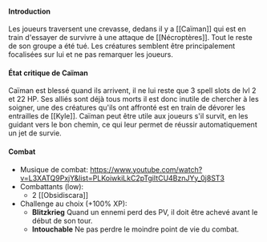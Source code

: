 #### Introduction
Les joueurs traversent une crevasse, dedans il y a [[Caïman]] qui est en train d'essayer de survivre à une attaque de [[Nécroptères]]. Tout le reste de son groupe a été tué. Les créatures semblent être principalement focalisées sur lui et ne pas remarquer les joueurs.
#### État critique de Caïman
Caïman est blessé quand ils arrivent, il ne lui reste que 3 spell slots de lvl 2 et 22 HP. Ses alliés sont déjà tous morts il est donc inutile de chercher à les soigner, une des créatures qu'ils ont affronté est en train de dévorer les entrailles de [[Kyle]]. Caïman peut être utile aux joueurs s'il survit, en les guidant vers le bon chemin, ce qui leur permet de réussir automatiquement un jet de survie.
#### Combat
- Musique de combat: https://www.youtube.com/watch?v=L3XATQ9PxjY&list=PLKoiwkiLkC2pTgiItCU4BznJYy_0j8ST3
- Combattants (low):
	- 2 [[Obsidiscara]]
- Challenge au choix (+100% XP):
	- **Blitzkrieg** Quand un ennemi perd des PV, il doit être achevé avant le début de son tour.
	- **Intouchable** Ne pas perdre le moindre point de vie du combat.


